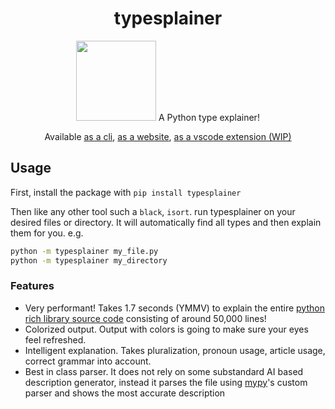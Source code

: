 <div align="center">
<h1>typesplainer</h1>
<img src="https://i.imgur.com/5IFkzIf.png" width="128px">
 A Python type explainer!

Available [as a cli](https://pypi.org/project/typesplainer), [as a website](https://typesplainer.herokuapp.com), [as a vscode extension (WIP)](#)

</div>

## Usage

First, install the package with `pip install typesplainer`

Then like any other tool such a `black`, `isort`. run typesplainer on your desired files or directory. It will automatically find all types and then explain them for you. e.g.

```sh
python -m typesplainer my_file.py
python -m typesplainer my_directory
```

### Features

- Very performant! Takes 1.7 seconds (YMMV) to explain the entire [python rich library source code](https://github.com/Textualize/rich) consisting of around 50,000 lines!
- Colorized output. Output with colors is going to make sure your eyes feel refreshed.
- Intelligent explanation. Takes pluralization, pronoun usage, article usage, correct grammar into account.
- Best in class parser. It does not rely on some substandard AI based description generator, instead it parses the file using [mypy](https://github.com/mypy/mypy)'s custom parser and shows the most accurate description
